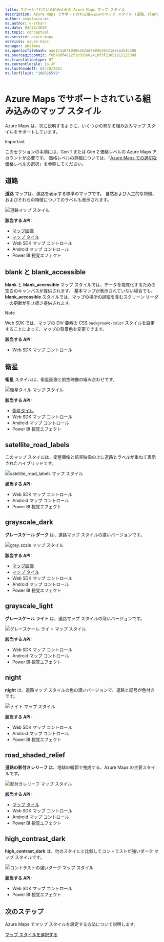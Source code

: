 ```yaml
---
title: サポートされている組み込みの Azure Maps マップ スタイル
description: Azure Maps でサポートされる組み込みのマップ スタイル (道路、blank_accessible、衛星、satellite_road_labels、road_shaded_relief、night など) について説明します。
author: anastasia-ms
ms.author: v-stharr
ms.date: 04/26/2020
ms.topic: conceptual
ms.service: azure-maps
services: azure-maps
manager: philmea
ms.openlocfilehash: aae17a1071949ea935d7094539d31e85a354da08
ms.sourcegitcommit: f6b76df4c22f1c605682418f3f2385131512508d
ms.translationtype: HT
ms.contentlocale: ja-JP
ms.lasthandoff: 04/30/2021
ms.locfileid: "108326599"
---
```

# <a name="azure-maps-supported-built-in-map-styles"></a>Azure Maps でサポートされている組み込みのマップ スタイル

Azure Maps は、次に説明するように、いくつかの異なる組み込みマップ スタイルをサポートしています。

>[!important]
>このセクションの手順には、Gen 1 または Gen 2 価格レベルの Azure Maps アカウントが必要です。 価格レベルの詳細については、「[Azure Maps での適切な価格レベルの選択](choose-pricing-tier.md)」を参照してください。

## <a name="road"></a>道路

**道路** マップは、道路を表示する標準のマップです。 自然および人工的な特徴、およびそれらの特徴についてのラベルも表示されます。

![道路マップ スタイル](./media/supported-map-styles/road.png)

**該当する API:**

* [マップ画像](/rest/api/maps/render/getmapimage)
* [マップ タイル](/rest/api/maps/render/getmaptile)
* Web SDK マップ コントロール
* Android マップ コントロール
* Power BI 視覚エフェクト

## <a name="blank-and-blank_accessible"></a>blank と blank_accessible

**blank** と **blank_accessible** マップ スタイルでは、データを視覚化するための空白のキャンバスが提供されます。 基本マップが表示されていない場合でも、**blank_accessible** スタイルでは、マップの場所の詳細を含むスクリーン リーダーの更新が引き続き提供されます。

> [!Note]
> Web SDK では、マップの DIV 要素の CSS `background-color` スタイルを設定することによって、マップの背景色を変更できます。

**該当する API:**

* Web SDK マップ コントロール

## <a name="satellite"></a>衛星

**衛星** スタイルは、衛星画像と航空映像の組み合わせです。

![衛星タイル マップ スタイル](./media/supported-map-styles/satellite.png)

**該当する API:**

* [衛星タイル](/rest/api/maps/render/getmapimagerytilepreview)
* Web SDK マップ コントロール
* Android マップ コントロール
* Power BI 視覚エフェクト

## <a name="satellite_road_labels"></a>satellite_road_labels

このマップ スタイルは、衛星画像と航空映像の上に道路とラベルが重ねて表示されたハイブリッドです。

![satellite_road_labels マップ スタイル](./media/supported-map-styles/satellite-road-labels.png)

**該当する API:**

* Web SDK マップ コントロール
* Android マップ コントロール
* Power BI 視覚エフェクト

## <a name="grayscale_dark"></a>grayscale_dark

**グレースケール ダーク** は、道路マップ スタイルの濃いバージョンです。

![gray_scale マップ スタイル](./media/supported-map-styles/grayscale-dark.png)

**該当する API:**

* [マップ画像](/rest/api/maps/render/getmapimage)
* [マップ タイル](/rest/api/maps/render/getmaptile)
* Web SDK マップ コントロール
* Android マップ コントロール
* Power BI 視覚エフェクト

## <a name="grayscale_light"></a>grayscale_light

**グレースケール ライト** は、道路マップ スタイルの薄いバージョンです。

![グレースケール ライト マップ スタイル](./media/supported-map-styles/grayscale-light.png)

**該当する API:**
* Web SDK マップ コントロール
* Android マップ コントロール
* Power BI 視覚エフェクト

## <a name="night"></a>night

**night** は、道路マップ スタイルの色の濃いバージョンで、道路と記号が色付きです。

![ナイト マップ スタイル](./media/supported-map-styles/night.png)

**該当する API:**

* Web SDK マップ コントロール
* Android マップ コントロール
* Power BI 視覚エフェクト

## <a name="road_shaded_relief"></a>road_shaded_relief

**道路の影付きレリーフ** は、地球の輪郭で完成する、Azure Maps の主要スタイルです。

![影付きレリーフ マップ スタイル](./media/supported-map-styles/shaded-relief.png)

**該当する API:**

* [マップ タイル](/rest/api/maps/render/getmaptile)
* Web SDK マップ コントロール
* Android マップ コントロール
* Power BI 視覚エフェクト

## <a name="high_contrast_dark"></a>high_contrast_dark

**high_contrast_dark** は、他のスタイルと比較してコントラストが強いダーク マップ スタイルです。

![コントラストの強いダーク マップ スタイル](./media/supported-map-styles/high-contrast-dark.png)

**該当する API:**

* Web SDK マップ コントロール
* Power BI 視覚エフェクト

## <a name="next-steps"></a>次のステップ

Azure Maps でマップ スタイルを設定する方法について説明します。

[マップ スタイルを選択する](./choose-map-style.md)